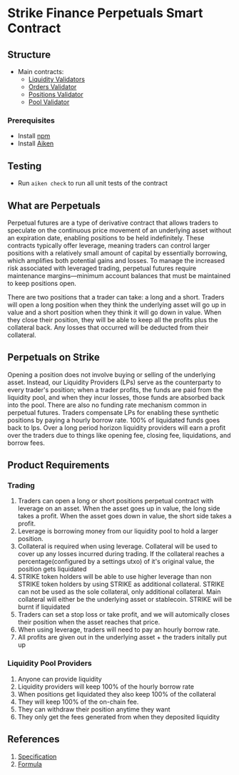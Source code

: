 # Strike Finance Perpetuals Smart Contract

## Structure

- Main contracts:
  - [Liquidity Validators](/validators/liquidity.ak)
  - [Orders Validator](/validators/orders.ak)
  - [Positions Validator](/validators/pools.ak)
  - [Pool Validator](/validators/positions.ak)

### Prerequisites

- Install [npm](https://docs.npmjs.com/downloading-and-installing-node-js-and-npm)
- Install [Aiken](https://aiken-lang.org/installation-instructions)

## Testing

- Run `aiken check` to run all unit tests of the contract

## What are Perpetuals

Perpetual futures are a type of derivative contract that allows traders to speculate on the continuous price movement of an underlying asset without an expiration date, enabling positions to be held indefinitely. These contracts typically offer leverage, meaning traders can control larger positions with a relatively small amount of capital by essentially borrowing, which amplifies both potential gains and losses. To manage the increased risk associated with leveraged trading, perpetual futures require maintenance margins—minimum account balances that must be maintained to keep positions open.

There are two positions that a trader can take: a long and a short. Traders will open a long position when they think the underlying asset will go up in value and a short position when they think it will go down in value. When they close their position, they will be able to keep all the profits plus the collateral back. Any losses that occurred will be deducted from their collateral.

## Perpetuals on Strike

Opening a position does not involve buying or selling of the underlying asset. Instead, our Liquidity Providers (LPs) serve as the counterparty to every trader's position; when a trader profits, the funds are paid from the liquidity pool, and when they incur losses, those funds are absorbed back into the pool. There are also no funding rate mechanism common in perpetual futures. Traders compensate LPs for enabling these synthetic positions by paying a hourly borrow rate. 100% of liquidated funds goes back to lps. Over a long period horizon liquidity providers will earn a profit over the traders due to things like opening fee, closing fee, liquidations, and borrow fees.

## Product Requirements

### Trading

1. Traders can open a long or short positions perpetual contract with leverage on an asset. When the asset goes up in value, the long side takes a profit. When the asset goes down in value, the short side takes a profit.
2. Leverage is borrowing money from our liquidity pool to hold a larger position.
3. Collateral is required when using leverage. Collateral will be used to cover up any losses incurred during trading. If the collateral reaches a percentage(configured by a settings utxo) of it's original value, the position gets liquidated
4. STRIKE token holders will be able to use higher leverage than non STRIKE token holders by using STRIKE as additional collateral. STRIKE can not be used as the sole collateral, only additional collateral. Main collateral will either be the underlying asset or stablecoin. STRIKE will be burnt if liquidated
5. Traders can set a stop loss or take profit, and we will automically closes their position when the asset reaches that price.
6. When using leverage, traders will need to pay an hourly borrow rate.
7. All profits are given out in the underlying asset + the traders initally put up

### Liquidity Pool Providers

1. Anyone can provide liquidity
2. Liquidity providers will keep 100% of the hourly borrow rate
3. When positions get liquidated they also keep 100% of the collateral
4. They will keep 100% of the on-chain fee.
5. They can withdraw their position anytime they want
6. They only get the fees generated from when they deposited liquidity

## References

1. [Specification](/docs/specs.md)
2. [Formula](/docs/formula.md)
